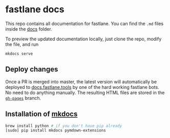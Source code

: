 # fastlane docs

This repo contains all documentation for fastlane. You can find the `.md` files inside the [docs](docs) folder. 

To preview the updated documentation locally, just clone the repo, modify the file, and run

```
mkdocs serve
```

## Deploy changes

Once a PR is merged into master, the latest version will automatically be deployed to [docs.fastlane.tools](https://docs.fastlane.tools) by one of the hard working fastlane bots. No need to do anything manually. The resulting HTML files are stored in the [`gh-pages`](https://github.com/fastlane/docs/tree/gh-pages) branch.

## Installation of [mkdocs](http://www.mkdocs.org/)

```sh
brew install python # if you don't have pip already
[sudo] pip install mkdocs pymdown-extensions
```
